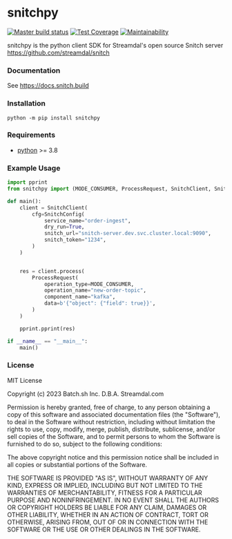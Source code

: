 # snitchpy


[![Master build status](https://github.com/streamdal/snitch-python-client/actions/workflows/main.yml/badge.svg)](https://github.com/streamdal/snitch-python-client/actions/workflows/main.yml)
[![Test Coverage](https://api.codeclimate.com/v1/badges/056c5faddeefeed37fcb/test_coverage)](https://codeclimate.com/github/streamdal/snitch-python-client/test_coverage)
[![Maintainability](https://api.codeclimate.com/v1/badges/056c5faddeefeed37fcb/maintainability)](https://codeclimate.com/github/streamdal/snitch-python-client/maintainability)

snitchpy is the python client SDK for Streamdal's open source Snitch server https://github.com/streamdal/snitch

### Documentation

See https://docs.snitch.build

### Installation
```
python -m pip install snitchpy
```

### Requirements

* [python](https://www.python.org/) >= 3.8


### Example Usage

```python
import pprint
from snitchpy import (MODE_CONSUMER, ProcessRequest, SnitchClient, SnitchConfig)

def main():
    client = SnitchClient(
        cfg=SnitchConfig(
            service_name="order-ingest",
            dry_run=True,
            snitch_url="snitch-server.dev.svc.cluster.local:9090",
            snitch_token="1234",
        )
    )


    res = client.process(
        ProcessRequest(
            operation_type=MODE_CONSUMER,
            operation_name="new-order-topic",
            component_name="kafka",
            data=b'{"object": {"field": true}}',
        )
    )

    pprint.pprint(res)

if __name__ == "__main__":
    main()
```

### License

MIT License

Copyright (c) 2023 Batch.sh Inc. D.B.A. Streamdal.com

Permission is hereby granted, free of charge, to any person obtaining a copy
of this software and associated documentation files (the "Software"), to deal
in the Software without restriction, including without limitation the rights
to use, copy, modify, merge, publish, distribute, sublicense, and/or sell
copies of the Software, and to permit persons to whom the Software is
furnished to do so, subject to the following conditions:

The above copyright notice and this permission notice shall be included in all
copies or substantial portions of the Software.

THE SOFTWARE IS PROVIDED "AS IS", WITHOUT WARRANTY OF ANY KIND, EXPRESS OR
IMPLIED, INCLUDING BUT NOT LIMITED TO THE WARRANTIES OF MERCHANTABILITY,
FITNESS FOR A PARTICULAR PURPOSE AND NONINFRINGEMENT. IN NO EVENT SHALL THE
AUTHORS OR COPYRIGHT HOLDERS BE LIABLE FOR ANY CLAIM, DAMAGES OR OTHER
LIABILITY, WHETHER IN AN ACTION OF CONTRACT, TORT OR OTHERWISE, ARISING FROM,
OUT OF OR IN CONNECTION WITH THE SOFTWARE OR THE USE OR OTHER DEALINGS IN THE
SOFTWARE.
